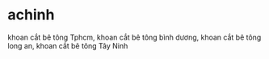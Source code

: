 # achinh
khoan cắt bê tông Tphcm, khoan cắt bê tông bình dương, khoan cắt bê tông long an, khoan cắt bê tông Tây Ninh
